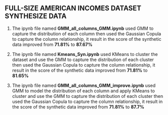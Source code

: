 ## FULL-SIZE AMERICAN INCOMES DATASET SYNTHESIZE DATA
1. The ipynb file named **GMM_all_columns_GMM.ipynb** used GMM to capture the distribution  of each column
then used the Gaussian Copula to capture the column relationship, it result in the score of the synthetic data
improved from **71.81%** to **87.67%**

2. The ipynb file named **Kmeans_Syn.ipynb** used KMeans to cluster the dataset and use the GMM to capture the distribution  of each cluster
then used the Gaussian Copula to capture the column relationship, it result in the score of the synthetic data
improved from **71.81%** to **81.65%**

3. The ipynb file named **GMM_all_columns_GMM_improve.ipynb** used GMM to model the distribution of each column and apply KMeans to cluster and use the GMM to capture the distribution  of each cluster
then used the Gaussian Copula to capture the column relationship, it result in the score of the synthetic data
improved from **71.81%** to **87.7%**

